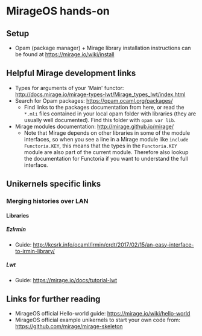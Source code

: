 # MirageOS hands-on

## Setup
* Opam (package manager) + Mirage library installation instructions
  can be found at https://mirage.io/wiki/install 

## Helpful Mirage development links
* Types for arguments of your 'Main' functor: http://docs.mirage.io/mirage-types-lwt/Mirage_types_lwt/index.html
* Search for Opam packages: https://opam.ocaml.org/packages/
  * Find links to the packages documentation from here, or read the `*.mli` files
    contained in your local opam folder with libraries (they are usually well documented).
    Find this folder with `opam var lib`.
* Mirage modules documentation: http://mirage.github.io/mirage/
  * Note that Mirage depends on other libraries in some of the module interfaces,
    so when you see 
    a line in a Mirage module like `include Functoria.KEY`, this means that
    the types in the `Functoria.KEY` module are also part of the current module.
    Therefore also lookup the documentation for Functoria if you want to understand
    the full interface.

## Unikernels specific links

### Merging histories over LAN

#### Libraries

##### EzIrmin
* Guide: http://kcsrk.info/ocaml/irmin/crdt/2017/02/15/an-easy-interface-to-irmin-library/

##### Lwt
* Guide: https://mirage.io/docs/tutorial-lwt 

## Links for further reading

* MirageOS official Hello-world guide: https://mirage.io/wiki/hello-world
* MirageOS official example unikernels to start your own code from:
  https://github.com/mirage/mirage-skeleton 

